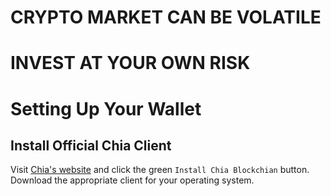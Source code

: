 # __CRYPTO MARKET CAN BE VOLATILE__
# __INVEST AT YOUR OWN RISK__

# Setting Up Your Wallet 
## Install Official Chia Client
  Visit [Chia's website](https://chia.net) and click the green ``Install Chia Blockchian`` button. Download the appropriate client for your operating system. 
